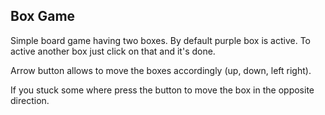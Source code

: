 ## Box Game

Simple board game having two boxes. By default purple box is active. To active another box just click on that and it's done.

Arrow button allows to move the boxes accordingly (up, down, left right).

If you stuck some where press the button to move the box in the opposite direction.
